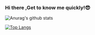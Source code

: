 ### Hi there ,Get to know me quickly!😎  

![Anurag's github stats](https://github-readme-stats.vercel.app/api?username=Langwenchong&count_private=true&show_icons=true&theme=gotham&show_owner=true)

[![Top Langs](https://github-readme-stats.vercel.app/api/top-langs/?username=Langwenchong&layout=compact)](https://github.com/anuraghazra/github-readme-stats)
